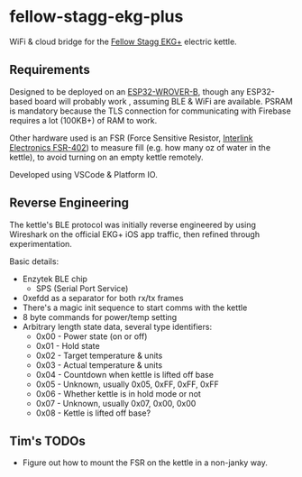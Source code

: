 # fellow-stagg-ekg-plus

WiFi & cloud bridge for the [Fellow Stagg EKG+](https://fellowproducts.com/products/stagg-ekg-plus) electric kettle.

## Requirements

Designed to be deployed on an [ESP32-WROVER-B](https://www.espressif.com/en/media_overview/news/new-espressif-module-esp32-wrover-b), though any ESP32-based board will probably work , assuming BLE & WiFi are available. PSRAM is mandatory because the TLS connection for communicating with Firebase requires a lot (100KB+) of RAM to work.

Other hardware used is an FSR (Force Sensitive Resistor, [Interlink Electronics FSR-402](https://www.interlinkelectronics.com/fsr-402)) to measure fill (e.g. how many oz of water in the kettle), to avoid turning on an empty kettle remotely.

Developed using VSCode & Platform IO.

## Reverse Engineering

The kettle's BLE protocol was initially reverse engineered by using Wireshark on the official EKG+ iOS app traffic, then refined through experimentation.

Basic details:
* Enzytek BLE chip
    * SPS (Serial Port Service)
* 0xefdd as a separator for both rx/tx frames
* There's a magic init sequence to start comms with the kettle
* 8 byte commands for power/temp setting
* Arbitrary length state data, several type identifiers:
    * 0x00 - Power state (on or off)
    * 0x01 - Hold state
    * 0x02 - Target temperature & units
    * 0x03 - Actual temperature & units
    * 0x04 - Countdown when kettle is lifted off base
    * 0x05 - Unknown, usually 0x05, 0xFF, 0xFF, 0xFF
    * 0x06 - Whether kettle is in hold mode or not
    * 0x07 - Unknown, usually 0x07, 0x00, 0x00
    * 0x08 - Kettle is lifted off base?

## Tim's TODOs

* Figure out how to mount the FSR on the kettle in a non-janky way.


